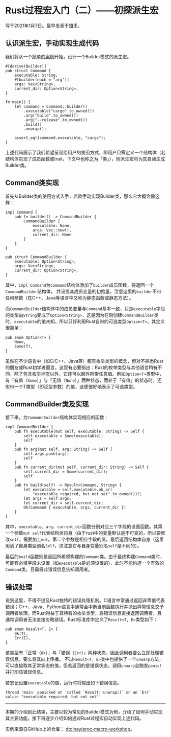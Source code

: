 # Rust过程宏入门（二）——初探派生宏 
写于2021年1月7日。最早发表于[知乎](https://zhuanlan.zhihu.com/p/342664529)。

## 认识派生宏，手动实现生成代码
我们将从一个[简单的案例](https://link.zhihu.com/?target=https%3A//github.com/whjpji/proc-macro-workshop%23derive-macro-derivebuilder)开始，设计一个Builder模式的派生宏。

```rust,ignore
#[derive(Builder)]
pub struct Command {
    executable: String,
    #[builder(each = "arg")]
    args: Vec<String>,
    current_dir: Option<String>,
}

fn main() {
    let command = Command::builder()
        .executable("cargo".to_owned())
        .arg("build".to_owned())
        .arg("--release".to_owned())
        .build()
        .unwrap();

    assert_eq!(command.executable, "cargo");
}
```

上述代码展示了我们希望呈现给用户的使用方式，即用户只需定义一个结构体（若结构体实现了成员函数或trait，下文中也称之为「类」），则派生宏将为其自动生成Builder类。

## Command类实现
首先从Builder类的使用方式入手，若欲手动实现Builder类，那么它大概会像这样：

```rust,ignore
impl Command {
    pub fn builder() -> CommandBuilder {
        CommandBuilder {
            executable: None,
            args: Vec::new(),
            current_dir: None
        }
    }
}

pub struct CommandBuilder {
    executable: Option<String>,
    args: Vec<String>,
    current_dir: Option<String>,
}
```

其中，`impl Command`为`Command`结构体添加了`builder`成员函数，将返回一个`CommandBuilder`结构体， 并设置其成员变量的初始量。注意这里的`builder`不带任何参数（在C++、Java等语言中又称为静态函数或静态方法）。 

而`CommandBuilder`结构体中的成员变量与`Command`基本一致，只是`executable`字段的类型由`String`变成了`Option<String>`，这是因为在刚创建`CommandBuilder`类时，`executable`的值未知，所以只好利用Rust自带的可选类型`Option<T>`，其定义很简单：

```rust,ignore
pub enum Option<T> {
    None,
    Some(T),
}
```

虽然在不少语言中（如C/C++、Java等）都有枚举类型的概念，但对不熟悉Rust的朋友或Rust初学者而言，这里有必要指出：Rust的枚举类型与其他语言稍有不同，除了包含枚举标签以外，它还可以额外附带任意值。例如`Option<T>`类型中，有「有值（`Some`）」与「无值（`None`）」两种状态，而处于「有值」的状态时，还附带一个T类型（即泛型参数）的值，这便很好地表示了可选类型。

## CommandBuilder类及实现
接下来，为`CommandBuilder`结构体实现相应的函数： 

```rust,ignore
impl CommandBuilder {
    pub fn executable(mut self, executable: String) -> Self {
        self.executable = Some(executable);
        self
    }
    pub fn arg(mut self, arg: String) -> Self {
        self.args.push(arg);
        self
    }
    pub fn current_dir(mut self, current_dir: String) -> Self {
        self.current_dir = Some(current_dir);
        self
    }
    pub fn build(self) -> Result<Command, String> {
        let executable = self.executable.ok_or(
            "executable required, but not set".to_owned())?;
        let args = self.args;
        let current_dir = self.current_dir;
        Ok(Command { executable, args, current_dir })
    }
}
```

其中，`executable`、`arg`、`current_dir`函数分别对应三个字段的设置函数。其第一个参数`mut self`代表结构体自身（由于rust中的变量默认是不可变的，所以要修改`self`，需要加上`mut`。第二个参数是相应字段的值，最后返回结构体自身（这里用到了自身类型别名`Self`，须注意它与自身变量别名`self`是不同的）。

最后的`build`函数则是返回所希望构建的`Command`类。由于最终构建`Command`类时，可能有必填字段未设置（如`executable`是必须设置的），此时不能构造一个有效的`Command`类，且需将此错误信息告知调用者。

## 错误处理
说到这里，不得不提及Rust独特的错误处理机制。C语言中常通过返回非零值代表错误；C++、Java、Python语言中通常会中断当前函数执行并抛出异常信息交予调用者处理。而Rust得益于其特有的枚举类型，将错误信息直接返回调用者，且通常调用者无法直接忽略错误。Rust标准库中定义了`Result<T, E>`类型如下：

```rust,ignore
pub enum Result<T, E> {
    Ok(T),
    Err(E),
}
```

该类型有「正常（`Ok`）」与「错误（`Err`）」两种状态，因此调用者要么立即处理错误信息，要么将其向上传播。 不过`Result<T, E>`类中也提供了一个`unwarp`方法，可以直接取其正常状态的值。但若返回的是错误状态，调用`unwarp`会触发`panic!`并打印该错误信息。

若忘记设置`executable`的值，运行时将输出如下错误信息。 

```
thread 'main' panicked at 'called `Result::unwrap()` on an `Err` value: "executable required, but not set"' 
```

---

本期的介绍到此结束，主要以较为常见的Builder模式为例，介绍了如何手动实现其主要功能，接下将逐步介绍如何通过Rust过程宏自动实现上述代码。

实例来源自GitHub上的仓库： [dtolnay/proc-macro-workshop](https://github.com/dtolnay/proc-macro-workshop/​)。